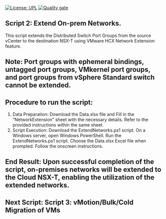 [![License: UPL](https://img.shields.io/badge/license-UPL-green)](https://img.shields.io/badge/license-UPL-green) [![Quality gate](https://sonarcloud.io/api/project_badges/quality_gate?project=oracle-devrel_vmware-hcx-automation)](https://sonarcloud.io/dashboard?id=oracle-devrel_vmware-hcx-automation)

## Script 2: Extend On-prem Networks. 
This script extends the Distributed Switch Port Groups from the source vCenter to the destination NSX-T using VMware HCX Network Extension feature.
## Note: Port groups with ephemeral bindings, untagged port groups, VMkernel port groups, and port groups from vSphere Standard switch cannot be extended.

## Procedure to run the script:
1.	Data Preparation:
Download the Data.xlsx file and Fill in the “NetworkExtension” sheet with the necessary details. Refer to the provided instructions within the same sheet.
2.	Script Execution:
Download the ExtendNetworks.ps1 script.
On a Windows server, open Windows PowerShell.
Run the ExtendNetworks.ps1 script.
Choose the Data.xlsx Excel file when prompted.
Follow the onscreen instructions.
## End Result: Upon successful completion of the script, on-premises networks will be extended to the Cloud NSX-T, enabling the utilization of the extended networks.
## Next Script: Script 3: vMotion/Bulk/Cold Migration of VMs
